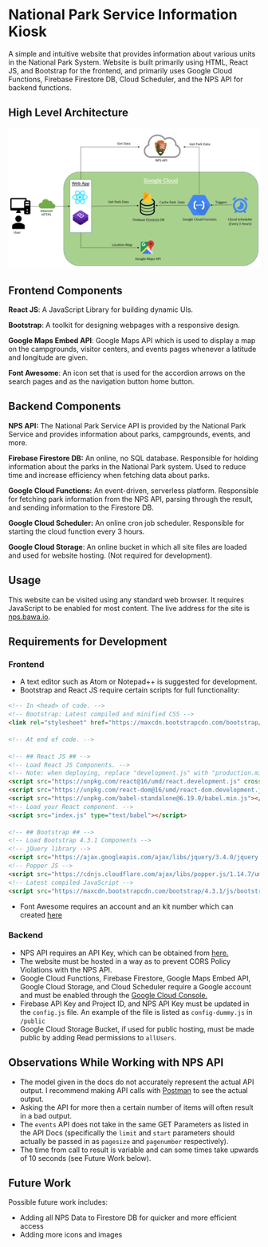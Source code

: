 # National Park Service Information Kiosk

A simple and intuitive website that provides information about various units in the National Park System. Website is built primarily using HTML, React JS, and Bootstrap for the frontend, and primarily uses Google Cloud Functions, Firebase Firestore DB, Cloud Scheduler, and the NPS API for backend functions.

## High Level Architecture

![High Level Architecture Image](google-cloud-functions/screenshots/architectureDiagram.png?raw=true "High Level Architecture")

## Frontend Components

**React JS**: A JavaScript Library for building dynamic UIs.

**Bootstrap**: A toolkit for designing webpages with a responsive design.

**Google Maps Embed API**: Google Maps API which is used to display a map on the campgrounds, visitor centers, and events pages whenever a latitude and longitude are given.

**Font Awesome**: An icon set that is used for the accordion arrows on the search pages and as the navigation button home button.

## Backend Components
**NPS API:** The National Park Service API is provided by the National Park Service and provides information about parks, campgrounds, events, and more.

**Firebase Firestore DB:** An online, no SQL database. Responsible for holding information about the parks in the National Park system. Used to reduce time and increase efficiency when fetching data about parks.

**Google Cloud Functions:** An event-driven, serverless platform. Responsible for fetching park information from the NPS API, parsing through the result, and sending information to the Firestore DB.

**Google Cloud Scheduler:** An online cron job scheduler. Responsible for starting the cloud function every 3 hours.

**Google Cloud Storage**: An online bucket in which all site files are loaded and used for website hosting. (Not required for development).

## Usage

This website can be visited using any standard web browser. It requires JavaScript to be enabled for most content. The live address for the site is [nps.bawa.io](http://nps.bawa.io).

## Requirements for Development

### Frontend

* A text editor such as Atom or Notepad++ is suggested for development.
* Bootstrap and React JS require certain scripts for full functionality:

````html
<!-- In <head> of code. -->
<!-- Bootstrap: Latest compiled and minified CSS -->
<link rel="stylesheet" href="https://maxcdn.bootstrapcdn.com/bootstrap/4.3.1/css/bootstrap.min.css">

<!-- At end of code. -->

<!-- ## React JS ## -->
<!-- Load React JS Components. -->
<!-- Note: when deploying, replace "development.js" with "production.min.js". -->
<script src="https://unpkg.com/react@16/umd/react.development.js" crossorigin></script>
<script src="https://unpkg.com/react-dom@16/umd/react-dom.development.js" crossorigin></script>
<script src="https://unpkg.com/babel-standalone@6.19.0/babel.min.js"></script>
<!-- Load your React component. -->
<script src="index.js" type="text/babel"></script>

<!-- ## Bootstrap ## -->
<!-- Load Bootstrap 4.3.1 Components -->
<!-- jQuery library -->
<script src="https://ajax.googleapis.com/ajax/libs/jquery/3.4.0/jquery.min.js"></script>
<!-- Popper JS -->
<script src="https://cdnjs.cloudflare.com/ajax/libs/popper.js/1.14.7/umd/popper.min.js"></script>
<!-- Latest compiled JavaScript -->
<script src="https://maxcdn.bootstrapcdn.com/bootstrap/4.3.1/js/bootstrap.min.js"></script>
````
* Font Awesome requires an account and an kit number which can created [here](https://fontawesome.com/start)

### Backend

* NPS API requires an API Key, which can be obtained from [here.](https://www.nps.gov/subjects/developer/get-started.htm)
* The website must be hosted in a way as to prevent CORS Policy Violations with the NPS API.
* Google Cloud Functions, Firebase Firestore, Google Maps Embed API, Google Cloud Storage, and Cloud Scheduler require a Google account and must be enabled through the [Google Cloud Console.](https://console.cloud.google.com/console)
* Firebase API Key and Project ID, and NPS API Key must be updated in the `config.js` file. An example of the file is listed as `config-dummy.js` in `/public`
* Google Cloud Storage Bucket, if used for public hosting, must be made public by adding Read permissions to `allUsers`.

## Observations While Working with NPS API
* The model given in the docs do not accurately represent the actual API output. I recommend making API calls with [Postman](https://www.getpostman.com/) to see the actual output.
* Asking the API for more then a certain number of items will often result in a bad output.
* The `events` API does not take in the same GET Parameters as listed in the API Docs (specifically the `limit` and `start` parameters should actually be passed in as `pagesize` and `pagenumber` respectively).
* The time from call to result is variable and can some times take upwards of 10 seconds (see Future Work below).

## Future Work

Possible future work includes:
* Adding all NPS Data to Firestore DB for quicker and more efficient access
* Adding more icons and images
